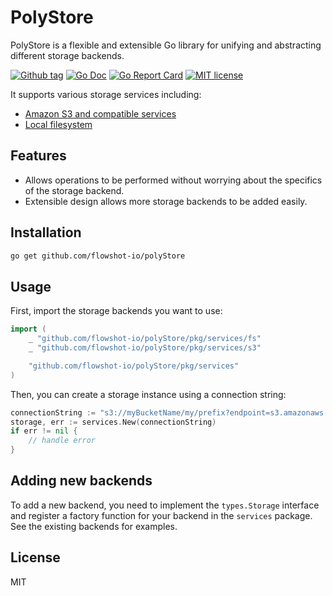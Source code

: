 # PolyStore

PolyStore is a flexible and extensible Go library for unifying and abstracting different storage backends. 

[![Github tag](https://badgen.net/github/tag/flowshot-io/polystore)](https://github.com/flowshot-io/polystore/tags)
[![Go Doc](https://img.shields.io/badge/go-documentation-blue.svg?style=flat-square)](https://pkg.go.dev/github.com/flowshot-io/polystore)
[![Go Report Card](https://goreportcard.com/badge/github.com/flowshot-io/polystore)](https://goreportcard.com/report/github.com/flowshot-io/polystore)
[![MIT license](https://img.shields.io/badge/License-MIT-blue.svg)](https://github.com/flowshot-io/polystore/blob/master/LICENSE)

It supports various storage services including:

- [Amazon S3 and compatible services](./pkg/services/s3/README.md)
- [Local filesystem](./pkg/services/fs/README.md)

## Features

- Allows operations to be performed without worrying about the specifics of the storage backend.
- Extensible design allows more storage backends to be added easily.

## Installation

```bash
go get github.com/flowshot-io/polyStore
```

## Usage

First, import the storage backends you want to use:

```go
import (
    _ "github.com/flowshot-io/polyStore/pkg/services/fs"
    _ "github.com/flowshot-io/polyStore/pkg/services/s3"

    "github.com/flowshot-io/polyStore/pkg/services"
)
```

Then, you can create a storage instance using a connection string:

```go
connectionString := "s3://myBucketName/my/prefix?endpoint=s3.amazonaws.com&region=region&accessKey=accessKey&secretKey=secretKey&sse=sse"
storage, err := services.New(connectionString)
if err != nil {
	// handle error
}
```

## Adding new backends

To add a new backend, you need to implement the `types.Storage` interface and register a factory function for your backend in the `services` package. See the existing backends for examples.

## License

MIT